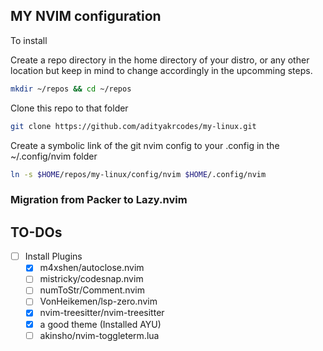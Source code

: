 ## MY NVIM configuration

To install

Create a repo directory in the home directory of your distro, or any other location but keep in mind to change accordingly in the upcomming steps.

```sh
mkdir ~/repos && cd ~/repos
```

Clone this repo to that folder

```sh
git clone https://github.com/adityakrcodes/my-linux.git
```

Create a symbolic link of the git nvim config to your .config in the ~/.config/nvim folder

```sh
ln -s $HOME/repos/my-linux/config/nvim $HOME/.config/nvim
```

### Migration from Packer to Lazy.nvim

## TO-DOs

- [ ] Install Plugins
    - [x] m4xshen/autoclose.nvim
    - [ ] mistricky/codesnap.nvim
    - [ ] numToStr/Comment.nvim
    - [ ] VonHeikemen/lsp-zero.nvim
    - [x] nvim-treesitter/nvim-treesitter
    - [x] a good theme (Installed AYU)
    - [ ] akinsho/nvim-toggleterm.lua
